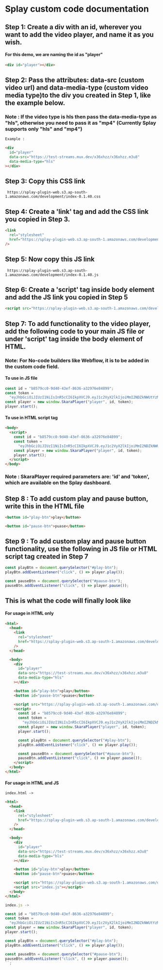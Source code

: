 # Splay custom code documentation

## Step 1: Create a div with an id, wherever you want to add the video player, and name it as you wish.

#### For this demo, we are naming the id as "player"

```html
<div id="player"></div>
```

## Step 2: Pass the attributes: data-src (custom video url) and data-media-type (custom video media type)to the div you created in Step 1, like the example below.

### Note : If the video type is hls then pass the data-media-type as "hls", otherwise you need to pass it as "mp4" (Currently Splay supports only "hls" and "mp4")

```html
Example :

<div
  id="player"
  data-src="https://test-streams.mux.dev/x36xhzz/x36xhzz.m3u8"
  data-media-type="hls"
></div>
```

## Step 3: Copy this CSS link

`
https://splay-plugin-web.s3.ap-south-1.amazonaws.com/development/index-0.1.40.css`

## Step 4: Create a 'link' tag and add the CSS link you copied in Step 3.

```html
<link
  rel="stylesheet"
  href="https://splay-plugin-web.s3.ap-south-1.amazonaws.com/development/index-0.1.40.css"
/>
```

## Step 5: Now copy this JS link

`
https://splay-plugin-web.s3.ap-south-1.amazonaws.com/development/index-0.1.40.js`

## Step 6: Create a 'script' tag inside body element and add the JS link you copied in Step 5

```html
<script src="https://splay-plugin-web.s3.ap-south-1.amazonaws.com/development/index-0.1.40.js"></script>
```

<!-- ```html
<head>
  <link
    rel="stylesheet"
    href="https://splay-plugin-web.s3.ap-south-1.amazonaws.com/development/index-0.1.40.css"
  />
</head>

<body>
  <div
    id="player"
    data-src="https://test-streams.mux.dev/x36xhzz/x36xhzz.m3u8"
    data-media-type="hls"
  ></div>

  <script src="https://splay-plugin-web.s3.ap-south-1.amazonaws.com/development/index-0.1.40.js"></script>
</body>
``` -->

## Step 7: To add functionality to the video player, add the following code to your main JS file or under 'script' tag inside the body element of HTML.

### Note: For No-code builders like Webflow, it is to be added in the custom code field.

#### To use in JS file

```js
const id = "b8579cc0-9d40-43ef-8636-a32976e84899";
const token =
  "eyJhbGciOiJIUzI1NiIsInR5cCI6IkpXVCJ9.eyJ1c2VyX2lkIjoiMmI2NDZkNWUtYzMxZC00YTMxLWFmM2UtMjYxYTRlZWY0MDYyIiwiaXNzIjoic2thcmEtcGxheWVyIiwic3ViIjoiYjg1NzljYzAtOWQ0MC00M2VmLTg2MzYtYTMyOTc2ZTg0ODk5IiwiYXVkIjpbInBsYXllci1kZXYiXSwibmJmIjoxNzA4NDIxNjExLCJpYXQiOjE3MDg0MjE2MTF9.VTkmc4KiFtO1xwQTb_dP3xjuErzYr1SSUJU4fgVpxPg";
const player = new window.SkaraPlayer("player", id, token);
player.start();
```

#### To use in HTML script tag

```html
<body>
  <script>
    const id = "b8579cc0-9d40-43ef-8636-a32976e84899";
    const token =
      "eyJhbGciOiJIUzI1NiIsInR5cCI6IkpXVCJ9.eyJ1c2VyX2lkIjoiMmI2NDZkNWUtYzMxZC00YTMxLWFmM2UtMjYxYTRlZWY0MDYyIiwiaXNzIjoic2thcmEtcGxheWVyIiwic3ViIjoiYjg1NzljYzAtOWQ0MC00M2VmLTg2MzYtYTMyOTc2ZTg0ODk5IiwiYXVkIjpbInBsYXllci1kZXYiXSwibmJmIjoxNzA4NDIxNjExLCJpYXQiOjE3MDg0MjE2MTF9.VTkmc4KiFtO1xwQTb_dP3xjuErzYr1SSUJU4fgVpxPg";
    const player = new window.SkaraPlayer("player", id, token);
    player.start();
  </script>
</body>
```

### Note : SkaraPlayer required parameters are: 'id' and 'token', which are available on the Splay dashboard.

<!-- ### The div id is the one you created in Step 2 -->

## Step 8 : To add custom play and pause button, write this in the HTML file

```html
<button id="play-btn">play</button>

<button id="pause-btn">puase</button>
```

## Step 9 : To add custom play and pause button functionality, use the following in JS file or HTML script tag created in Step 7

```js
const playBtn = document.querySelector("#play-btn");
playBtn.addEventListener("click", () => player.play());

const pauseBtn = document.querySelector("#pause-btn");
pauseBtn.addEventListener("click", () => player.pause());
```

## This is what the code will finally look like

#### For usage in HTML only

```html
<html>
  <head>
    <link
      rel="stylesheet"
      href="https://splay-plugin-web.s3.ap-south-1.amazonaws.com/development/index-0.1.40.css"
    />
  </head>

  <body>
    <div
      id="player"
      data-src="https://test-streams.mux.dev/x36xhzz/x36xhzz.m3u8"
      data-media-type="hls"
    ></div>

    <button id="play-btn">play</button>
    <button id="pause-btn">puase</button>

    <script src="https://splay-plugin-web.s3.ap-south-1.amazonaws.com/development/index-0.1.40.js"></script>
    <script>
      const id = "b8579cc0-9d40-43ef-8636-a32976e84899";
      const token =
        "eyJhbGciOiJIUzI1NiIsInR5cCI6IkpXVCJ9.eyJ1c2VyX2lkIjoiMmI2NDZkNWUtYzMxZC00YTMxLWFmM2UtMjYxYTRlZWY0MDYyIiwiaXNzIjoic2thcmEtcGxheWVyIiwic3ViIjoiYjg1NzljYzAtOWQ0MC00M2VmLTg2MzYtYTMyOTc2ZTg0ODk5IiwiYXVkIjpbInBsYXllci1kZXYiXSwibmJmIjoxNzA4NDIxNjExLCJpYXQiOjE3MDg0MjE2MTF9.VTkmc4KiFtO1xwQTb_dP3xjuErzYr1SSUJU4fgVpxPg";
      const player = new window.SkaraPlayer("player", id, token);
      player.start();

      const playBtn = document.querySelector("#play-btn");
      playBtn.addEventListener("click", () => player.play());

      const pauseBtn = document.querySelector("#pause-btn");
      pauseBtn.addEventListener("click", () => player.pause());
    </script>
  </body>
</html>
```

#### For usage in HTML and JS

```html
index.html ->

<html>
  <head>
    <link
      rel="stylesheet"
      href="https://splay-plugin-web.s3.ap-south-1.amazonaws.com/development/index-0.1.40.css"
    />
  </head>

  <body>
    <div
      id="player"
      data-src="https://test-streams.mux.dev/x36xhzz/x36xhzz.m3u8"
      data-media-type="hls"
    ></div>

    <button id="play-btn">play</button>
    <button id="pause-btn">puase</button>

    <script src="https://splay-plugin-web.s3.ap-south-1.amazonaws.com/development/index-0.1.40.js"></script>
    <script src="index.js"></script>
  </body>
</html>
```

```js
index.js ->

const id = "b8579cc0-9d40-43ef-8636-a32976e84899";
const token =
  "eyJhbGciOiJIUzI1NiIsInR5cCI6IkpXVCJ9.eyJ1c2VyX2lkIjoiMmI2NDZkNWUtYzMxZC00YTMxLWFmM2UtMjYxYTRlZWY0MDYyIiwiaXNzIjoic2thcmEtcGxheWVyIiwic3ViIjoiYjg1NzljYzAtOWQ0MC00M2VmLTg2MzYtYTMyOTc2ZTg0ODk5IiwiYXVkIjpbInBsYXllci1kZXYiXSwibmJmIjoxNzA4NDIxNjExLCJpYXQiOjE3MDg0MjE2MTF9.VTkmc4KiFtO1xwQTb_dP3xjuErzYr1SSUJU4fgVpxPg";
const player = new window.SkaraPlayer("player", id, token);
player.start();

const playBtn = document.querySelector("#play-btn");
playBtn.addEventListener("click", () => player.play());

const pauseBtn = document.querySelector("#pause-btn");
pauseBtn.addEventListener("click", () => player.pause());
``;
```
